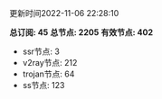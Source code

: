 更新时间2022-11-06 22:28:10

**总订阅: 45**
**总节点: 2205**
**有效节点: 402**
- ssr节点: 3
- v2ray节点: 212
- trojan节点: 64
- ss节点: 123
